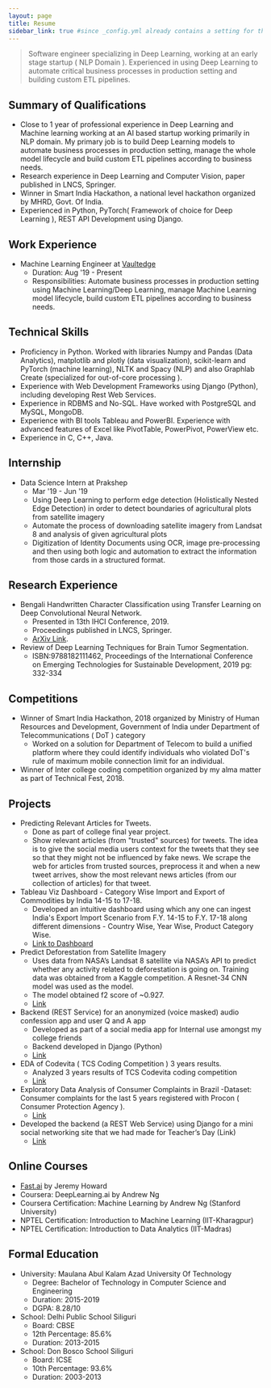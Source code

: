 ```yaml
---
layout: page
title: Resume
sidebar_link: true #since _config.yml already contains a setting for this
---
```



>Software engineer specializing in Deep Learning, working at an early stage startup ( NLP Domain ). Experienced in using Deep Learning to automate critical business processes in production setting and building custom ETL pipelines.  


## Summary of Qualifications
- Close to 1 year of professional experience in Deep Learning and Machine learning working at an AI based startup working primarily in NLP domain. My primary job is to build Deep Learning models to automate business processes in production setting, manage the whole model lifecycle and build custom ETL pipelines according to business needs.
- Research experience in Deep Learning and Computer Vision, paper published in LNCS, Springer.
- Winner in Smart India Hackathon, a national level hackathon organized by MHRD, Govt. Of India.
- Experienced in Python, PyTorch( Framework of choice for Deep Learning ), REST API Development using Django.

## Work Experience
- Machine Learning Engineer at [Vaultedge](https://www.vaultedge.com/)
    - Duration: Aug '19 - Present
    - Responsibilities: Automate business processes in production setting using Machine Learning/Deep Learning, manage Machine Learning model lifecycle, build custom ETL pipelines according to business needs.

## Technical Skills
- Proficiency in Python. Worked with libraries Numpy and Pandas (Data Analytics), matplotlib and plotly (data visualization), scikit-learn and PyTorch (machine learning), NLTK and Spacy (NLP) and also Graphlab Create (specialized for out-of-core processing ).
- Experience with Web Development Frameworks using Django (Python), including developing Rest Web Services.
- Experience in RDBMS and No-SQL. Have worked with PostgreSQL and MySQL, MongoDB.
- Experience with BI tools Tableau and PowerBI. Experience with advanced features of Excel like PivotTable, PowerPivot, PowerView etc.
- Experience in C, C++, Java.

## Internship
- Data Science Intern at Prakshep
    - Mar '19 - Jun '19
    - Using Deep Learning to perform edge detection (Holistically Nested Edge Detection) in order to detect boundaries of agricultural plots from satellite imagery
    - Automate the process of downloading satellite imagery from Landsat 8 and analysis of given agricultural plots
    - Digitization of Identity Documents using OCR, image pre-processing and then using both logic and automation to extract the information from those cards in a structured format.


## Research Experience
- Bengali Handwritten Character Classification using Transfer Learning on Deep Convolutional Neural Network. 
    - Presented in 13th IHCI Conference, 2019.
    - Proceedings published in LNCS, Springer. 
    - [ArXiv Link](https://arxiv.org/abs/1902.11133).  
- Review of Deep Learning Techniques for Brain Tumor Segmentation.  
    - ISBN:9788182111462, Proceedings of the International Conference on Emerging Technologies for Sustainable Development, 2019 pg: 332-334 

## Competitions
- Winner of Smart India Hackathon, 2018 organized by Ministry of Human Resources and Development, Government of India under Department of Telecommunications ( DoT ) category
    -  Worked on a solution for Department of Telecom to build a unified platform where they could identify individuals who violated DoT's rule of maximum mobile connection limit for an individual.
- Winner of Inter college coding competition organized by my alma matter as part of Technical Fest, 2018.


## Projects
- Predicting Relevant Articles for Tweets.
    - Done as part of college final year project.
    - Show relevant articles (from "trusted" sources) for
        tweets. The idea is to give the social media users context for the tweets that they see so that they might not be influenced by fake news. We scrape the web for articles from trusted sources, preprocess it and when a new tweet arrives, show the most relevant news articles (from our collection of articles) for that tweet.
- Tableau Viz Dashboard - Category Wise Import and Export of Commodities by India 14-15 to 17-18.
    - Developed an intuitive dashboard using which any one can ingest India's Export Import Scenario from F.Y. 14-15 to F.Y. 17-18 along different dimensions - Country Wise, Year Wise, Product Category Wise.
    - [Link to Dashboard](https://public.tableau.com/profile/rwik.kumar.dutta#!/vizhome/CategoryWiseImportAndExportOfCommoditiesByIndia14-15to17-18/CountryWiseDashboard)
- Predict Deforestation from Satellite Imagery 
    - Uses data from NASA’s Landsat 8 satellite via
NASA’s API to predict whether any activity related to deforestation is going on. Training data was
obtained from a Kaggle competition. A Resnet-34 CNN model was used as the model.
    - The model obtained f2 score of ~0.927. 
    - [Link](https://github.com/rwikdutta/predict_deforestation)
- Backend (REST Service) for an anonymized (voice masked) audio confession app and user Q and A
app
    - Developed as part of a social media app for Internal use amongst my college friends
    - Backend developed in Django (Python) 
    - [Link](https://github.com/rwikdutta/audio_confessions_backend)
- EDA of Codevita ( TCS Coding Competition ) 3 years results.  
    - Analyzed 3 years results of TCS Codevita coding
competition 
    - [Link](https://github.com/rwikdutta/codevita_results_analysis)
- Exploratory Data Analysis of Consumer Complaints in Brazil 
    -Dataset: Consumer complaints for the last 5 years registered with Procon ( Consumer Protection Agency ).
    - [Link](https://www.kaggle.com/rwikdutta/eda-of-complaints-dataset/)
- Developed the backend (a REST Web Service) using Django for a mini social networking site that we had made for Teacher’s Day (Link)
    - [Link](https://github.com/rwikdutta/elesin2k17)


## Online Courses
- [Fast.ai](fast.ai) by Jeremy Howard
- Coursera: DeepLearning.ai by Andrew Ng
- Coursera Certification: Machine Learning by Andrew Ng (Stanford University)
- NPTEL Certification: Introduction to Machine Learning (IIT-Kharagpur)
- NPTEL Certification: Introduction to Data Analytics (IIT-Madras)


## Formal Education
- University: Maulana Abul Kalam Azad University Of Technology 
    - Degree: Bachelor of Technology in Computer Science and Engineering
    - Duration: 2015-2019 
    - DGPA: 8.28/10
- School: Delhi Public School Siliguri 
    - Board: CBSE 
    - 12th Percentage: 85.6% 
    - Duration: 2013-2015
- School: Don Bosco School Siliguri 
    - Board: ICSE 
    - 10th Percentage: 93.6% 
    - Duration: 2003-2013


